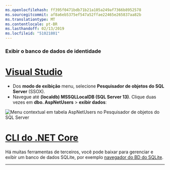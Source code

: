 ```yaml
---
ms.openlocfilehash: ff395f0471bdb71b21a105a249af7366b8952578
ms.sourcegitcommit: af8a6eb5375ef547a52ffae22465e265837aa82b
ms.translationtype: MT
ms.contentlocale: pt-BR
ms.lasthandoff: 02/13/2019
ms.locfileid: "51021801"
---
```

### <a name="view-the-identity-database"></a>Exibir o banco de dados de identidade

# <a name="visual-studiotabvisual-studio"></a>[Visual Studio](#tab/visual-studio) 

* Dos **modo de exibição** menu, selecione **Pesquisador de objetos do SQL Server** (SSOX).
* Navegue até **(localdb) MSSQLLocalDB (SQL Server 13)**. Clique duas vezes em **dbo. AspNetUsers** > **exibir dados**:

![Menu contextual em tabela AspNetUsers no Pesquisador de objetos do SQL Server](~/security/authentication/accconfirm/_static/ssox.png)

# <a name="net-core-clitabnetcore-cli"></a>[CLI do .NET Core](#tab/netcore-cli)

Há muitas ferramentas de terceiros, você pode baixar para gerenciar e exibir um banco de dados SQLite, por exemplo [navegador do BD do SQLite](http://sqlitebrowser.org/).

------